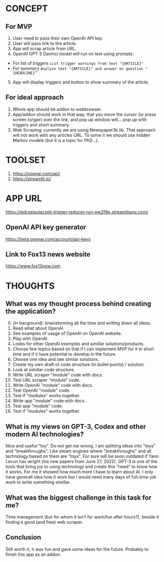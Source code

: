 # CONCEPT
## For MVP
1. User need to pass their own OpenAI API key.
2. User will pass link to the article.
3. App will scrap article from URL. 
4. OpenAI GPT-3 Davinci model will run on text using prompts:
* For list of triggers `List trigger warnings from text "{ARTICLE}"`
* For summary `Analyze text "{ARTICLE}" and answer on question "{HEADLINE}”`
5. App will display triggers and button to show summary of the article.

## For ideal approach
1. Whole app should be addon to webbrowser.
2. App/addon should work in that way, that you move the cursor (or press screen longer) over the link, and pop up window will... pop up with triggers and short summary.
3. Web Scraping: currently we are using Newspaper3k lib. That approach will not work with any articles URL. To solve it we should use hidden Markov models (but it is a topic for PhD...).

# TOOLSET
1. https://openai.com/api/
2. https://streamlit.io/

# APP URL
https://jedrzejpolaczek-trigger-reducer-run-pw2f8p.streamlitapp.com/

## OpenAI API key generator
https://beta.openai.com/account/api-keys

## Link to Fox13 news website
https://www.fox13now.com

# THOUGHTS
## What was my thought process behind creating the application?
0. (in bacground): brainstorming all the time and writing down all ideas.
1. Read what about OpenAI.
2. See examples of usage of OpenAI on OpenAI website.
3. Play with OpenAI.
4. Looks for other OpenAI examples and simillar solutions/products.
5. Choose few topics based on that if I can implement MVP for it in short time and if it have potential to develop in the future.
6. Choose one idea and see similar solutions.
7. Create my own draft of code structure (in bullet points) / solution.
8. Look at simillar code structure.
9. Write URL scraper "module" code with docs.
10. Test URL scraper "module" code.
11. Write OpenAI "module" code with docs.
12. Test OpenAI "module" code.
13. Test if "modules" works together.
14. Write app "module" code with docs.
15. Test app "module" code.
16. Test if "modules" works together.

## What is my views on GPT-3, Codex and other modern AI technologies?
Nice and useful "toy". Do not get me wrong. I am splitting ideas into "toys" and "breakthroughs". Like steam engines where "breakthroughs" and all technology based on them are "toys". For sure will be soon outdated if Yann Lecun has wright (his new papers from June 27, 2022).
GPT-3 is one of the tools that bring joy to using technology and create this "need" to know how it works. For me it showed how much more I have to learn about AI. I only have generall idea how it work but I would need many days of full-time-job work to write something simillar.

## What was the biggest challenge in this task for me?
Time management (but for whom it isn't for work/fun after hours?), beside it finding a good (and free) web scraper.

## Conclusion
Still worth it, it was fun and gave some ideas for the future. Probably to finish this app as an addon.

